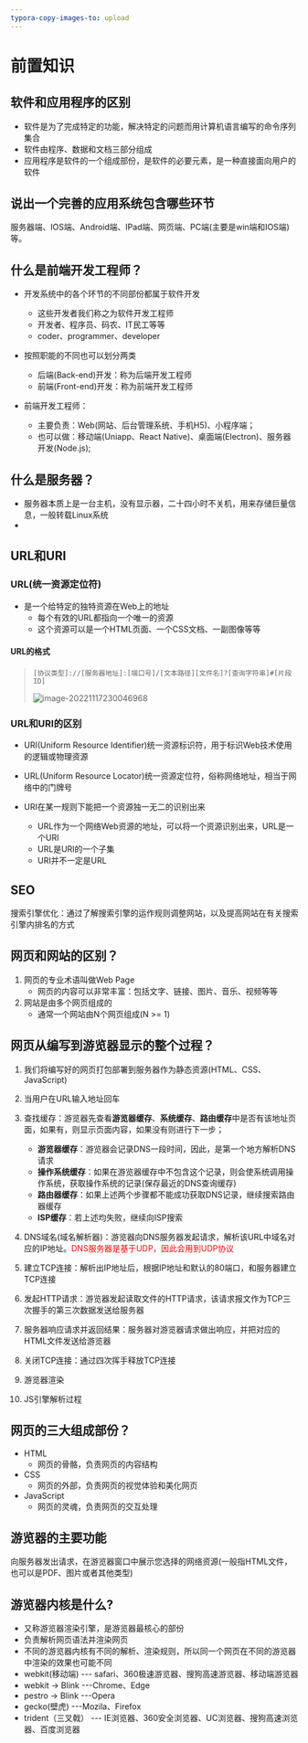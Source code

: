 ```yaml
---
typora-copy-images-to: upload
---
```


# 前置知识
## 软件和应用程序的区别
- 软件是为了完成特定的功能，解决特定的问题而用计算机语言编写的命令序列集合
- 软件由程序、数据和文档三部分组成
- 应用程序是软件的一个组成部份，是软件的必要元素，是一种直接面向用户的软件

## 说出一个完善的应用系统包含哪些环节
​	服务器端、IOS端、Android端、IPad端、网页端、PC端(主要是win端和IOS端)等。

## 什么是前端开发工程师？
- 开发系统中的各个环节的不同部份都属于软件开发
  - 这些开发者我们称之为软件开发工程师
  - 开发者、程序员、码农、IT民工等等
  - coder、programmer、developer

- 按照职能的不同也可以划分两类
  - 后端(Back-end)开发：称为后端开发工程师
  - 前端(Front-end)开发：称为前端开发工程师

- 前端开发工程师：
  - 主要负责：Web(网站、后台管理系统、手机H5)、小程序端；
  - 也可以做：移动端(Uniapp、React Native)、桌面端(Electron)、服务器开发(Node.js);
## 什么是服务器？
- 服务器本质上是一台主机，没有显示器，二十四小时不关机，用来存储巨量信息，一般转载Linux系统
- 
## URL和URI

### URL(统一资源定位符)
- 是一个给特定的独特资源在Web上的地址
  - 每个有效的URL都指向一个唯一的资源
  - 这个资源可以是一个HTML页面、一个CSS文档、一副图像等等

#### URL的格式
> ``[协议类型]://[服务器地址]:[端口号]/[文本路径][文件名]?[查询字符串]#[片段ID]``
>
> ![image-20221117230046968](C:\Users\again\AppData\Roaming\Typora\typora-user-images\image-20221117230046968.png)

### URL和URI的区别

- URI(Uniform Resource Identifier)统一资源标识符，用于标识Web技术使用的逻辑或物理资源
- URL(Uniform Resource Locator)统一资源定位符，俗称网络地址，相当于网络中的门牌号

- URI在某一规则下能把一个资源独一无二的识别出来
  - URL作为一个网络Web资源的地址，可以将一个资源识别出来，URL是一个URI
  - URL是URI的一个子集
  - URI并不一定是URL

## SEO
搜索引擎优化：通过了解搜索引擎的运作规则调整网站，以及提高网站在有关搜索引擎内排名的方式


## 网页和网站的区别？
1. 网页的专业术语叫做Web Page
   - 网页的内容可以非常丰富：包括文字、链接、图片、音乐、视频等等
2. 网站是由多个网页组成的
   - 通常一个网站由N个网页组成(N >= 1)

## 网页从编写到游览器显示的整个过程？
1. 我们将编写好的网页打包部署到服务器作为静态资源(HTML、CSS、JavaScript)
2. 当用户在URL输入地址回车
3. 查找缓存：游览器先查看**游览器缓存**、**系统缓存**、**路由缓存**中是否有该地址页面，如果有，则显示页面内容，如果没有则进行下一步；
   - **游览器缓存**：游览器会记录DNS一段时间，因此，是第一个地方解析DNS请求
   - **操作系统缓存**：如果在游览器缓存中不包含这个记录，则会使系统调用操作系统，获取操作系统的记录(保存最近的DNS查询缓存)
   - **路由器缓存**：如果上述两个步骤都不能成功获取DNS记录，继续搜索路由器缓存
   - **ISP缓存**：若上述均失败，继续向ISP搜索

3. DNS域名(域名解析器)：游览器向DNS服务器发起请求，解析该URL中域名对应的IP地址。<span style="color:red">DNS服务器是基于UDP，因此会用到UDP协议</span>
4. 建立TCP连接：解析出IP地址后，根据IP地址和默认的80端口，和服务器建立TCP连接
5. 发起HTTP请求：游览器发起读取文件的HTTP请求，该请求报文作为TCP三次握手的第三次数据发送给服务器
6. 服务器响应请求并返回结果：服务器对游览器请求做出响应，并把对应的HTML文件发送给游览器
7. 关闭TCP连接：通过四次挥手释放TCP连接
8. 游览器渲染
9. JS引擎解析过程

## 网页的三大组成部份？
- HTML
  - 网页的骨骼，负责网页的内容结构
- CSS
  - 网页的外部，负责网页的视觉体验和美化网页
- JavaScript
  - 网页的灵魂，负责网页的交互处理

## 游览器的主要功能
向服务器发出请求，在游览器窗口中展示您选择的网络资源(一般指HTML文件，也可以是PDF、图片或者其他类型)
## 游览器内核是什么?
- 又称游览器渲染引擎，是游览器最核心的部份
- 负责解析网页语法并渲染网页
- 不同的游览器内核有不同的解析、渲染规则，所以同一个网页在不同的游览器中渲染的效果也可能不同
- webkit(移动端)          --- safari、360极速游览器、搜狗高速游览器、移动端游览器
- webkit -> Blink        ---Chrome、Edge
- pestro -> Blink        ---Opera
- gecko(壁虎)             ---Mozila、Firefox
- trident（三叉戟）        --- IE浏览器、360安全浏览器、UC浏览器、搜狗高速浏览器、百度浏览器